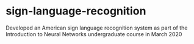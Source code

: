 # sign-language-recognition
Developed an American sign language recognition system as part of the Introduction to Neural Networks undergraduate course in March 2020
